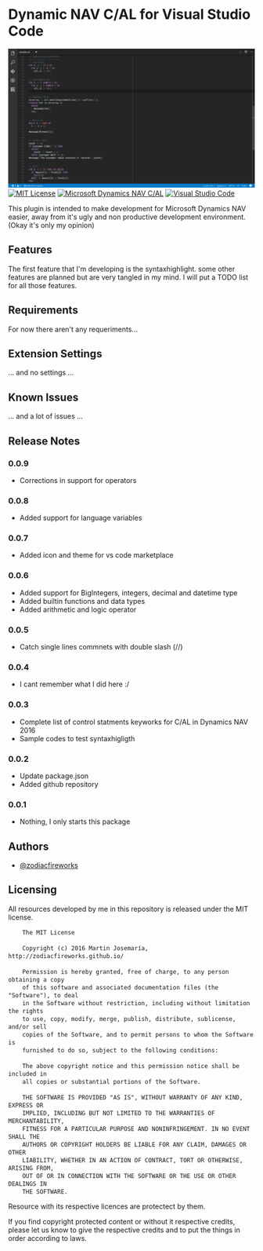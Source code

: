 # Dynamic NAV C/AL for Visual Studio Code

[![Preview](./images/banner.png)][1]
[![MIT License][2]][1] [![Microsoft Dynamics NAV C/AL][3]][1] [![Visual Studio Code][4]][1]

This plugin is intended to make development for Microsoft Dynamics NAV easier, away from it's ugly and non productive development environment. (Okay it's only my opinion)

## Features

The first feature that I'm developing is the syntaxhighlight. some other features are planned but are very tangled in my mind. I will put a TODO list for all those features.

## Requirements

For now there aren't any requeriments...

## Extension Settings

... and no settings ...

## Known Issues

... and a lot of issues ...

## Release Notes

### 0.0.9
- Corrections in support for operators

### 0.0.8
- Added support for language variables

### 0.0.7
- Added icon and theme for vs code marketplace

### 0.0.6
- Added support for BigIntegers, integers, decimal and datetime type
- Added builtin functions and data types
- Added arithmetic and logic operator

### 0.0.5
- Catch single lines commnets with double slash (//)

### 0.0.4
- I cant remember what I did here :/

### 0.0.3
- Complete list of control statments keyworks for C/AL in Dynamics NAV 2016
- Sample codes to test syntaxhigligth

### 0.0.2
- Update package.json
- Added github repository

### 0.0.1
- Nothing, I only starts this package

## Authors

* [@zodiacfireworks](https://github.com/zodiacfireworks)

## Licensing

All resources developed by me in this repository is released under the MIT license.

```text
    The MIT License

    Copyright (c) 2016 Martin Josemaría, http://zodiacfireworks.github.io/

    Permission is hereby granted, free of charge, to any person obtaining a copy
    of this software and associated documentation files (the "Software"), to deal
    in the Software without restriction, including without limitation the rights
    to use, copy, modify, merge, publish, distribute, sublicense, and/or sell
    copies of the Software, and to permit persons to whom the Software is
    furnished to do so, subject to the following conditions:

    The above copyright notice and this permission notice shall be included in
    all copies or substantial portions of the Software.

    THE SOFTWARE IS PROVIDED "AS IS", WITHOUT WARRANTY OF ANY KIND, EXPRESS OR
    IMPLIED, INCLUDING BUT NOT LIMITED TO THE WARRANTIES OF MERCHANTABILITY,
    FITNESS FOR A PARTICULAR PURPOSE AND NONINFRINGEMENT. IN NO EVENT SHALL THE
    AUTHORS OR COPYRIGHT HOLDERS BE LIABLE FOR ANY CLAIM, DAMAGES OR OTHER
    LIABILITY, WHETHER IN AN ACTION OF CONTRACT, TORT OR OTHERWISE, ARISING FROM,
    OUT OF OR IN CONNECTION WITH THE SOFTWARE OR THE USE OR OTHER DEALINGS IN
    THE SOFTWARE.
```

Resource with its respective licences are protectect by them.

If you find copyright protected content or without it respective credits, please let us know to give the respective credits and to put the things in order according to laws.


[1]: git@github.com:zodiacfireworks/vscode-c-al.git
[2]: https://img.shields.io/badge/License-MIT-blue.svg?maxAge=2592000&style=flat-square
[3]: https://img.shields.io/badge/Language-C/AL-blue.svg?maxAge=2592000&style=flat-square
[4]: https://img.shields.io/badge/Tool-Visual%20Studio%20Code-blue.svg?maxAge=2592000&style=flat-square
